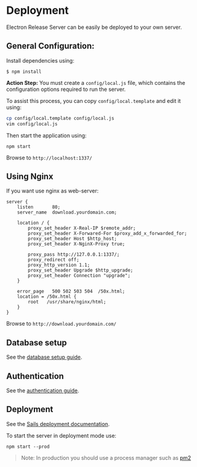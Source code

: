 # Deployment

Electron Release Server can be easily be deployed to your own server.

## General Configuration:

Install dependencies using:

```
$ npm install
```

**Action Step:** You must create a `config/local.js` file, which contains the configuration options required to run the server.

To assist this process, you can copy `config/local.template` and edit it using:
```bash
cp config/local.template config/local.js
vim config/local.js
```

Then start the application using:

```
npm start
```

Browse to `http://localhost:1337/`

## Using Nginx

If you want use nginx as web-server:

```nginx
server {
    listen       80;
    server_name  download.yourdomain.com;

    location / {
        proxy_set_header X-Real-IP $remote_addr;
        proxy_set_header X-Forwared-For $proxy_add_x_forwarded_for;
        proxy_set_header Host $http_host;
        proxy_set_header X-NginX-Proxy true;

        proxy_pass http://127.0.0.1:1337/;
        proxy_redirect off;
        proxy_http_version 1.1;
        proxy_set_header Upgrade $http_upgrade;
        proxy_set_header Connection "upgrade";
    }

    error_page   500 502 503 504  /50x.html;
    location = /50x.html {
        root   /usr/share/nginx/html;
    }
}
```

Browse to `http://download.yourdomain.com/`

## Database setup
See the [database setup guide](database.md).

## Authentication
See the [authentication guide](authentication.md).

## Deployment
See the [Sails deployment documentation](http://sailsjs.org/documentation/concepts/deployment).

To start the server in deployment mode use:
```
npm start --prod
```

> Note: In production you should use a process manager such as [pm2](http://pm2.keymetrics.io/)
